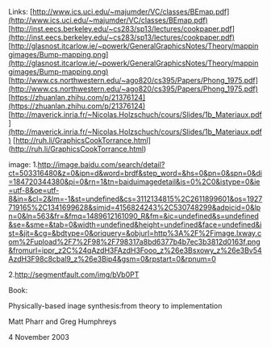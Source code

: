 Links:
[http://www.ics.uci.edu/~majumder/VC/classes/BEmap.pdf](http://www.ics.uci.edu/~majumder/VC/classes/BEmap.pdf) 
[http://inst.eecs.berkeley.edu/~cs283/sp13/lectures/cookpaper.pdf](http://inst.eecs.berkeley.edu/~cs283/sp13/lectures/cookpaper.pdf)
[http://glasnost.itcarlow.ie/~powerk/GeneralGraphicsNotes/Theory/mappingimages/Bump-mapping.png](http://glasnost.itcarlow.ie/~powerk/GeneralGraphicsNotes/Theory/mappingimages/Bump-mapping.png)
[http://www.cs.northwestern.edu/~ago820/cs395/Papers/Phong_1975.pdf](http://www.cs.northwestern.edu/~ago820/cs395/Papers/Phong_1975.pdf)
[https://zhuanlan.zhihu.com/p/21376124](https://zhuanlan.zhihu.com/p/21376124)
[http://maverick.inria.fr/~Nicolas.Holzschuch/cours/Slides/1b_Materiaux.pdf](http://maverick.inria.fr/~Nicolas.Holzschuch/cours/Slides/1b_Materiaux.pdf)
[http://ruh.li/GraphicsCookTorrance.html]
(http://ruh.li/GraphicsCookTorrance.html)



image:
1.http://image.baidu.com/search/detail?ct=503316480&z=0&ipn=d&word=brdf&step_word=&hs=0&pn=0&spn=0&di=184720344380&pi=0&rn=1&tn=baiduimagedetail&is=0%2C0&istype=0&ie=utf-8&oe=utf-8&in=&cl=2&lm=-1&st=undefined&cs=3112134815%2C2611899601&os=1927719165%2C1341699628&simid=4156824243%2C530748299&adpicid=0&lpn=0&ln=563&fr=&fmq=1489612161090_R&fm=&ic=undefined&s=undefined&se=&sme=&tab=0&width=undefined&height=undefined&face=undefined&ist=&jit=&cg=&bdtype=0&oriquery=&objurl=http%3A%2F%2Fimage.lxway.com%2Fupload%2F7%2F98%2F798317a8bd6377b4b7ec3b3812d0163f.png&fromurl=ippr_z2C%24qAzdH3FAzdH3Fooo_z%26e3Bsxowy_z%26e3Bv54AzdH3F98c8cbal9_z%26e3Bip4&gsm=0&rpstart=0&rpnum=0

2.http://segmentfault.com/img/bVb0PT

Book:

Physically-based inage synthesis:from theory to implementation

Matt Pharr and Greg Humphreys

4 November 2003